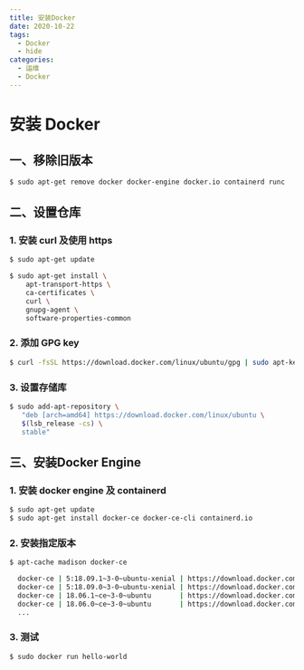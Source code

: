 ```yaml
---
title: 安装Docker
date: 2020-10-22
tags:
  - Docker
  - hide
categories:
  - 运维
  - Docker
---
```


# 安装 Docker

## 一、移除旧版本

```sh
$ sudo apt-get remove docker docker-engine docker.io containerd runc
```

## 二、设置仓库

### 1. 安装 curl 及使用 https

```sh
$ sudo apt-get update

$ sudo apt-get install \
    apt-transport-https \
    ca-certificates \
    curl \
    gnupg-agent \
    software-properties-common
```

### 2. 添加 GPG key

```sh
$ curl -fsSL https://download.docker.com/linux/ubuntu/gpg | sudo apt-key add -
```

### 3. 设置存储库

```sh
$ sudo add-apt-repository \
   "deb [arch=amd64] https://download.docker.com/linux/ubuntu \
   $(lsb_release -cs) \
   stable"
```

## 三、安装Docker Engine

### 1. 安装 docker engine 及 containerd

```sh
$ sudo apt-get update
$ sudo apt-get install docker-ce docker-ce-cli containerd.io
```

### 2. 安装指定版本

```sh
$ apt-cache madison docker-ce

  docker-ce | 5:18.09.1~3-0~ubuntu-xenial | https://download.docker.com/linux/ubuntu  xenial/stable amd64 Packages
  docker-ce | 5:18.09.0~3-0~ubuntu-xenial | https://download.docker.com/linux/ubuntu  xenial/stable amd64 Packages
  docker-ce | 18.06.1~ce~3-0~ubuntu       | https://download.docker.com/linux/ubuntu  xenial/stable amd64 Packages
  docker-ce | 18.06.0~ce~3-0~ubuntu       | https://download.docker.com/linux/ubuntu  xenial/stable amd64 Packages
  ...
```

### 3. 测试

```sh
$ sudo docker run hello-world
```

